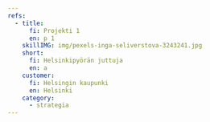 ```yaml
---
refs:
  - title:
      fi: Projekti 1
      en: p 1
    skillIMG: img/pexels-inga-seliverstova-3243241.jpg
    short:
      fi: Helsinkipyörän juttuja
      en: a
    customer:
      fi: Helsingin kaupunki
      en: Helsinki
    category:
      - strategia
---
```

